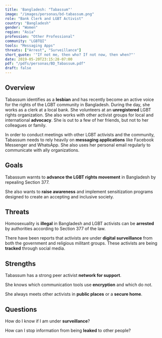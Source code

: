 ```yaml
---
title: 'Bangladesh: "Tabassum"'
image: "/images/personas/bd-tabassum.png"
role: "Bank Clerk and LGBT Activist"
country: "Bangladesh"
gender: "Women"
region: "Asia"
profession: "Other Professional"
community: "LGBTQI"
tools: "Messaging Apps"
threats: ["Arrest", "Surveillance"]
short_quote: '"If not me, then who? If not now, then when?"'
date: 2019-05-20T23:15:28-07:00
pdf: "/pdfs/personas/BD_Tabassum.pdf"
draft: false
---
```


## Overview

Tabassum identifies as a **lesbian** and has recently become an active voice for the rights of the LGBT community in Bangladesh. During the day, she works as a clerk at a local bank. She volunteers at an **unregistered** LGBT rights organization. She also works with other activist groups for local and international **advocacy**. She is out to a few of her friends, but not to her colleagues or family.

In order to conduct meetings with other LGBT activists and the community, Tabassum needs to rely heavily on **messaging applications** like Facebook Messenger and WhatsApp. She also uses her personal email regularly to communicate with ally organizations.


## Goals

Tabassum warnts to **advance the LGBT rights movement** in Bangladesh by repealing Section 377.

She also wants to **raise awareness** and implement sensitization programs designed to create an accepting and inclusive society.


## Threats

Homosexuality is **illegal** in Bangladesh and LGBT activists can be **arrested** by authorities according to Section 377 of the law.

There have been reports that activists are under **digital surveillance** from both the government and religious militant groups. These activists are being **tracked** through social media.


## Strengths

Tabassum has a strong peer activist **network for support**.

She knows which communication tools use **encryption** and which do not.

She always meets other activists in **public places** or a **secure home**.


## Questions

How do I know if I am under **surveillance**?

How can I stop information from being **leaked** to other people?
